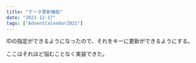 ```yaml
---
title: "データ更新機能"
date: "2021-12-17"
tags: ["AdventCalendar2021"]
---
```


IDの指定ができるようになったので、それをキーに更新ができるようにする。

ここはそれほど悩むことなく実装できた。

